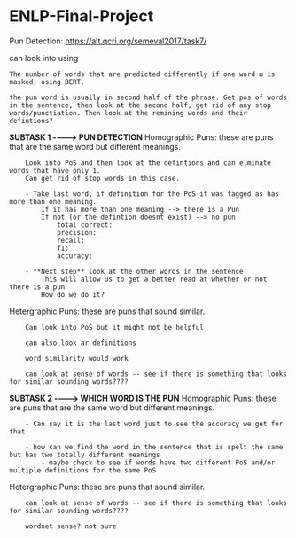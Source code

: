 # ENLP-Final-Project
Pun Detection: https://alt.qcri.org/semeval2017/task7/

can look into using

	The number of words that are predicted differently if one word ω is masked, using BERT.
	
	the pun word is usually in second half of the phrase. Get pos of words in the sentence, then look at the second half, get rid of any stop words/punctiation. Then look at the remining words and their defintions? 

**SUBTASK 1 ----> PUN DETECTION**
Homographic Puns: 
	these are puns that are the same word but different meanings. 
		
		Look into PoS and then look at the defintions and can elminate words that have only 1. 
		Can get rid of stop words in this case. 
		
		- Take last word, if definition for the PoS it was tagged as has more than one meaning. 
			If it has more than one meaning --> there is a Pun 
			If not (or the defintion doesnt exist) --> no pun 
				total correct: 
				precision: 
				recall:
				f1: 
				accuracy: 
		
		- **Next step** look at the other words in the sentence 
			This will allow us to get a better read at whether or not there is a pun 
			How do we do it?
Hetergraphic Puns: 
	these are puns that sound similar. 
		
		Can look into PoS but it might not be helpful 
		
		can also look ar definitions 
		
		word similarity would work
		
		can look at sense of words -- see if there is something that looks for similar sounding words????
		
**SUBTASK 2 ----> WHICH WORD IS THE PUN**
Homographic Puns: 
	these are puns that are the same word but different meanings. 
		

		- Can say it is the last word just to see the accuracy we get for that
		
		- how can we find the word in the sentence that is spelt the same but has two totally different meanings 
			- maybe check to see if words have two different PoS and/or multiple definitions for the same PoS
				

Hetergraphic Puns: 
	these are puns that sound similar. 
		
		can look at sense of words -- see if there is something that looks for similar sounding words????
		
		wordnet sense? not sure


